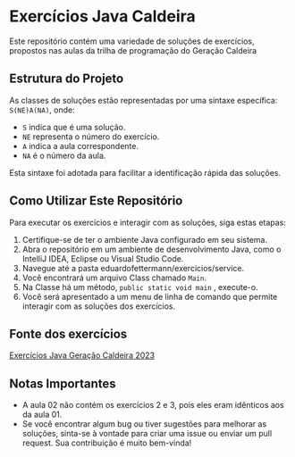 # Exercícios Java Caldeira

Este repositório contém uma variedade de soluções de exercícios, propostos nas aulas da trilha de programação do Geração Caldeira

## Estrutura do Projeto

As classes de soluções estão representadas por uma sintaxe específica: `S(NE)A(NA)`, onde:

- `S` indica que é uma solução.
- `NE` representa o número do exercício.
- `A` indica a aula correspondente.
- `NA` é o número da aula.

Esta sintaxe foi adotada para facilitar a identificação rápida das soluções.

## Como Utilizar Este Repositório

Para executar os exercícios e interagir com as soluções, siga estas etapas:

1. Certifique-se de ter o ambiente Java configurado em seu sistema.
2. Abra o repositório em um ambiente de desenvolvimento Java, como o IntelliJ IDEA, Eclipse ou Visual Studio Code.
3. Navegue até a pasta eduardofettermann/exercicios/service.
4. Você encontrará um arquivo Class chamado `Main`.
5. Na Classe há um método, `public static void main` , execute-o.
6. Você será apresentado a um menu de linha de comando que permite interagir com as soluções dos exercícios.

## Fonte dos exercícios

<a href="" target="_blank"></a>
[Exercícios Java Geração Caldeira 2023](https://github.com/SkiereszDiego/Java-Caldeira)

## Notas Importantes

- A aula 02 não contém os exercícios 2 e 3, pois eles eram idênticos aos da aula 01.
- Se você encontrar algum bug ou tiver sugestões para melhorar as soluções, sinta-se à vontade para criar uma issue ou enviar um pull request. Sua contribuição é muito bem-vinda!

